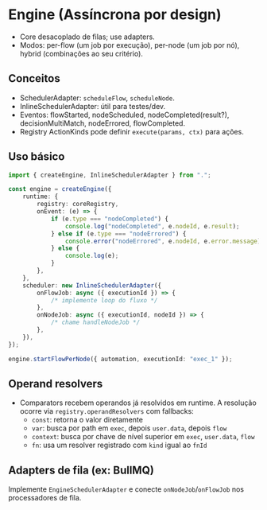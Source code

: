 # Engine (Assíncrona por design)

-   Core desacoplado de filas; use adapters.
-   Modos: per-flow (um job por execução), per-node (um job por nó), hybrid (combinações ao seu critério).

## Conceitos

-   SchedulerAdapter: `scheduleFlow`, `scheduleNode`.
-   InlineSchedulerAdapter: útil para testes/dev.
-   Eventos: flowStarted, nodeScheduled, nodeCompleted(result?), decisionMultiMatch, nodeErrored, flowCompleted.
-   Registry ActionKinds pode definir `execute(params, ctx)` para ações.

## Uso básico

```ts
import { createEngine, InlineSchedulerAdapter } from ".";

const engine = createEngine({
	runtime: {
		registry: coreRegistry,
		onEvent: (e) => {
			if (e.type === "nodeCompleted") {
				console.log("nodeCompleted", e.nodeId, e.result);
			} else if (e.type === "nodeErrored") {
				console.error("nodeErrored", e.nodeId, e.error.message);
			} else {
				console.log(e);
			}
		},
	},
	scheduler: new InlineSchedulerAdapter({
		onFlowJob: async ({ executionId }) => {
			/* implemente loop do fluxo */
		},
		onNodeJob: async ({ executionId, nodeId }) => {
			/* chame handleNodeJob */
		},
	}),
});

engine.startFlowPerNode({ automation, executionId: "exec_1" });
```

## Operand resolvers

-   Comparators recebem operandos já resolvidos em runtime. A resolução ocorre via `registry.operandResolvers` com fallbacks:
    -   `const`: retorna o valor diretamente
    -   `var`: busca por path em `exec`, depois `user.data`, depois `flow`
    -   `context`: busca por chave de nível superior em `exec`, `user.data`, `flow`
    -   `fn`: usa um resolver registrado com `kind` igual ao `fnId`

## Adapters de fila (ex: BullMQ)

Implemente `EngineSchedulerAdapter` e conecte `onNodeJob`/`onFlowJob` nos processadores de fila.
